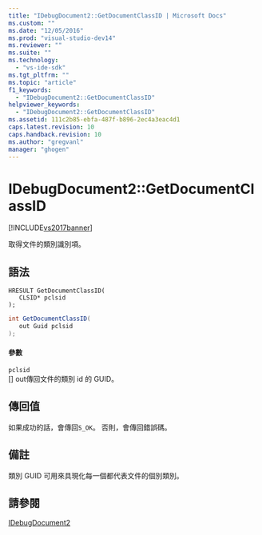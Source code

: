 ```yaml
---
title: "IDebugDocument2::GetDocumentClassID | Microsoft Docs"
ms.custom: ""
ms.date: "12/05/2016"
ms.prod: "visual-studio-dev14"
ms.reviewer: ""
ms.suite: ""
ms.technology: 
  - "vs-ide-sdk"
ms.tgt_pltfrm: ""
ms.topic: "article"
f1_keywords: 
  - "IDebugDocument2::GetDocumentClassID"
helpviewer_keywords: 
  - "IDebugDocument2::GetDocumentClassID"
ms.assetid: 111c2b85-ebfa-487f-b896-2ec4a3eac4d1
caps.latest.revision: 10
caps.handback.revision: 10
ms.author: "gregvanl"
manager: "ghogen"
---
```

# IDebugDocument2::GetDocumentClassID
[!INCLUDE[vs2017banner](../../../code-quality/includes/vs2017banner.md)]

取得文件的類別識別項。  
  
## 語法  
  
```cpp#  
HRESULT GetDocumentClassID(   
   CLSID* pclsid  
);  
```  
  
```c#  
int GetDocumentClassID(   
   out Guid pclsid  
);  
```  
  
#### 參數  
 `pclsid`  
 \[\] out傳回文件的類別 id 的 GUID。  
  
## 傳回值  
 如果成功的話，會傳回`S_OK`。 否則，會傳回錯誤碼。  
  
## 備註  
 類別 GUID 可用來具現化每一個都代表文件的個別類別。  
  
## 請參閱  
 [IDebugDocument2](../../../extensibility/debugger/reference/idebugdocument2.md)